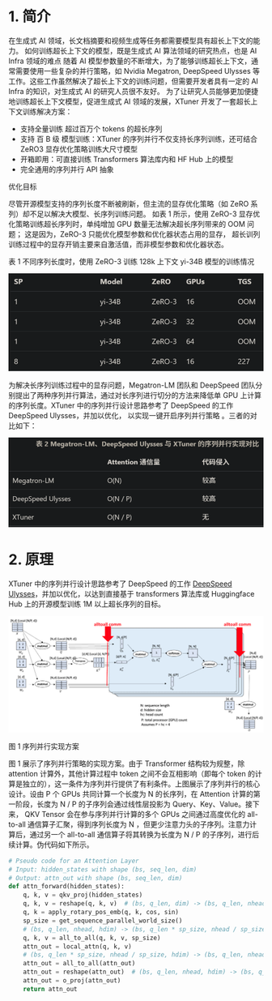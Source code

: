 # 1. 简介

在生成式 AI 领域，长文档摘要和视频生成等任务都需要模型具有超长上下文的能力。 如何训练超长上下文的模型，既是生成式 AI 算法领域的研究热点，也是 AI Infra 领域的难点 随着 AI 模型参数量的不断增大，为了能够训练超长上下文，通常需要使用一些复杂的并行策略，如 Nvidia Megatron, DeepSpeed Ulysses 等工作。这些工作虽然解决了超长上下文的训练问题，但需要开发者具有一定的 AI Infra 的知识，对生成式 AI 的研究人员很不友好。 为了让研究人员能够更加便捷地训练超长上下文模型，促进生成式 AI 领域的发展，XTuner 开发了一套超长上下文训练解决方案：

- 支持全量训练 超过百万个 tokens 的超长序列
- 支持 百 B 级 模型训练：XTuner 的序列并行不仅支持长序列训练，还可结合 ZeRO3 显存优化策略训练大尺寸模型
- 开箱即用：可直接训练 Transformers 算法库内和 HF Hub 上的模型
- 完全通用的序列并行 API 抽象

优化目标

尽管开源模型支持的序列长度不断被刷新，但主流的显存优化策略（如 ZeRO 系列）却不足以解决大模型、长序列训练问题。 如表 1 所示，使用 ZeRO-3 显存优化策略训练超长序列时，单纯增加 GPU 数量无法解决超长序列带来的 OOM 问题； 这是因为，ZeRO-3 只能优化模型参数和优化器状态占用的显存， 超长训列训练过程中的显存开销主要来自激活值，而非模型参数和优化器状态。

表 1 不同序列长度时，使用 ZeRO-3 训练 128k 上下文 yi-34B 模型的训练情况

![](.05_序列并行_images/训练情况.png)

为解决长序列训练过程中的显存问题，Megatron-LM 团队和 DeepSpeed 团队分别提出了两种序列并行算法，通过对长序列进行切分的方法来降低单 GPU 上计算的序列长度。XTuner 中的序列并行设计思路参考了 DeepSpeed 的工作 DeepSpeed Ulysses，并加以优化， 以实现一键开启序列并行策略 。三者的对比如下：

![](.05_序列并行_images/方案对比.png)

# 2. 原理

XTuner 中的序列并行设计思路参考了 DeepSpeed 的工作 [DeepSpeed Ulysses](https://arxiv.org/abs/2309.14509)，并加以优化，以达到直接基于 transformers 算法库或 Huggingface Hub 上的开源模型训练 1M 以上超长序列的目标。

![](.05_序列并行_images/序列并行原理.png)

图 1 序列并行实现方案

图 1 展示了序列并行策略的实现方案。由于 Transformer 结构较为规整，除 attention 计算外，其他计算过程中 token 之间不会互相影响（即每个 token 的计算是独立的），这一条件为序列并行提供了有利条件。上图展示了序列并行的核心设计。设由 P 个 GPUs 共同计算一个长度为 N 的长序列，在 Attention 计算的第一阶段，长度为 N / P 的子序列会通过线性层投影为 Query、Key、Value。接下来， QKV Tensor 会在参与序列并行计算的多个 GPUs 之间通过高度优化的 all-to-all 通信算子汇聚，得到序列长度为 N ，但更少注意力头的子序列。注意力计算后，通过另一个 all-to-all 通信算子将其转换为长度为 N / P 的子序列，进行后续计算。伪代码如下所示。

```python
# Pseudo code for an Attention Layer
# Input: hidden_states with shape (bs, seq_len, dim)
# Output: attn_out with shape (bs, seq_len, dim)
def attn_forward(hidden_states):
    q, k, v = qkv_proj(hidden_states)
    q, k, v = reshape(q, k, v)  # (bs, q_len, dim) -> (bs, q_len, nhead, hdim)
    q, k = apply_rotary_pos_emb(q, k, cos, sin)
    sp_size = get_sequence_parallel_world_size()
    # (bs, q_len, nhead, hdim) -> (bs, q_len * sp_size, nhead / sp_size, hdim)
    q, k, v = all_to_all(q, k, v, sp_size)
    attn_out = local_attn(q, k, v)
    # (bs, q_len * sp_size, nhead / sp_size, hdim) -> (bs, q_len, nhead, hdim)
    attn_out = all_to_all(attn_out)
    attn_out = reshape(attn_out)  # (bs, q_len, nhead, hdim) -> (bs, q_len, dim)
    attn_out = o_proj(attn_out)
    return attn_out
```

